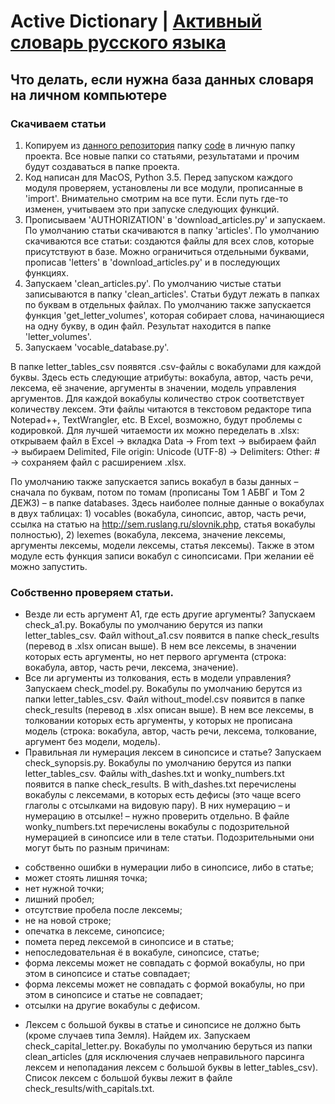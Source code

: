 # Active Dictionary | [Активный словарь русского языка](http://www.ruslang.ru/active_2014)
## Что делать, если нужна база данных словаря на личном компьютере
### Скачиваем статьи
1. Копируем из [данного репозитория](https://github.com/sweeterr/active_dictionary) папку [code](https://github.com/sweeterr/active_dictionary/tree/master/code) в личную папку проекта. Все новые папки со статьями, результатами и прочим будут создаваться в папке проекта.
2. Код написан для MacOS, Python 3.5. Перед запуском каждого модуля проверяем, установлены ли все модули, прописанные в 'import'. Внимательно смотрим на все пути. Если путь где-то изменен, учитываем это при запуске следующих функций.
3. Прописываем 'AUTHORIZATION' в 'download_articles.py' и запускаем. По умолчанию статьи скачиваются в папку 'articles'. По умолчанию скачиваются все статьи: создаются файлы для всех слов, которые присутствуют в базе. Можно ограничиться отдельными буквами, прописав 'letters' в 'download_articles.py' и в последующих функциях.
4. Запускаем 'clean_articles.py'. По умолчанию чистые статьи записываются в папку 'clean_articles'. Статьи будут лежать в папках по буквам в отдельных файлах. По умолчанию также запускается функция 'get_letter_volumes', которая собирает слова, начинающиеся на одну букву, в один файл. Результат находится в папке 'letter_volumes'.
5. Запускаем 'vocable_database.py'.

В папке letter_tables_csv появятся .csv-файлы с вокабулами для каждой буквы. Здесь есть следующие атрибуты: вокабула, автор, часть речи, лексема, её значение, аргументы в значении, модель управления аргументов. Для каждой вокабулы количество строк соответствует количеству лексем. Эти файлы читаются в текстовом редакторе типа Notepad++, TextWrangler, etc. В Excel, возможно, будут проблемы с кодировкой. Для лучшей читаемости их можно переделать в .xlsx: открываем файл в Excel → вкладка Data → From text → выбираем файл → выбираем Delimited, File origin: Unicode (UTF-8) → Delimiters: Other: # → сохраняем файл с расширением .xlsx.

По умолчанию также запускается запись вокабул в базы данных – сначала по буквам, потом по томам (прописаны Том 1 АБВГ и Том 2 ДЕЖЗ) – в папке databases. Здесь наиболее полные данные о вокабулах в двух таблицах: 1) vocables (вокабула, синопсис, автор, часть речи, ссылка на статью на http://sem.ruslang.ru/slovnik.php, статья вокабулы полностью), 2) lexemes (вокабула, лексема, значение лексемы, аргументы лексемы, модели лексемы, статья лексемы).
Также в этом модуле есть функция записи вокабул с синопсисами. При желании её можно запустить.
### Собственно проверяем статьи.
* Везде ли есть аргумент A1, где есть другие аргументы?
Запускаем check_a1.py. Вокабулы по умолчанию берутся из папки letter_tables_csv. Файл without_a1.csv появится в папке check_results (перевод в .xlsx описан выше). В нем все лексемы, в значении которых есть аргументы, но нет первого аргумента (строка: вокабула, автор, часть речи, лексема, значение).
* Все ли аргументы из толкования, есть в модели управления?
Запускаем check_model.py. Вокабулы по умолчанию берутся из папки letter_tables_csv. Файл without_model.csv появится в папке check_results (перевод в .xlsx описан выше). В нем все лексемы, в толковании которых есть аргументы, у которых не прописана модель (строка: вокабула, автор, часть речи, лексема, толкование, аргумент без модели, модель).
* Правильная ли нумерация лексем в синопсисе и статье?
Запускаем check_synopsis.py. Вокабулы по умолчанию берутся из папки letter_tables_csv. Файлы with_dashes.txt и wonky_numbers.txt появится в папке check_results. В with_dashes.txt перечислены вокабулы с лексемами, в которых есть дефисы (это чаще всего глаголы с отсылками на видовую пару). В них нумерацию – и нумерацию в отсылке! – нужно проверить отдельно. В файле wonky_numbers.txt перечислены вокабулы с подозрительной нумерацией в синопсисе или в теле статьи. Подозрительными они могут быть по разным причинам:
- собственно ошибки в нумерации либо в синопсисе, либо в статье; 
- может стоять лишняя точка;
- нет нужной точки; 
- лишний пробел;
- отсутствие пробела после лексемы;
- не на новой строке;
- опечатка в лексеме, синопсисе; 
- помета перед лексемой в синопсисе и в статье;
- непоследовательная ё в вокабуле, синопсисе, статье;
- форма лексемы может не совпадать с формой вокабулы, но при этом в синопсисе и статье совпадает;
- форма лексемы может не совпадать с формой вокабулы, но при этом в синопсисе и статье не совпадает;
- отсылки на другие вокабулы с дефисом.
* Лексем с большой буквы в статье и синопсисе не должно быть (кроме случаев типа Земля). Найдем их.
Запускаем check_capital_letter.py. Вокабулы по умолчанию беруться из папки clean_articles (для исключения случаев неправильного парсинга лексем и непопадания лексем с большой буквы в letter_tables_csv). Список лексем с большой буквы лежит в файле check_results/with_capitals.txt.
